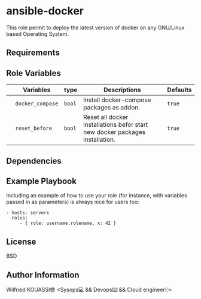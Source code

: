 ansible-docker
=========

This role permit to deploy the latest version of docker on any GNU/Linux based Operating System.

Requirements
------------

Role Variables
--------------

|| Variables | type | Descriptions | Defaults |
|-|-|-|-|-|
||`docker_compose` |`bool`| Install docker-compose packages as addon. |`true`|
||`reset_before`|`bool`| Reset all docker installations befor start new docker packages installation. |`true`|

Dependencies
------------

Example Playbook
----------------

Including an example of how to use your role (for instance, with variables passed in as parameters) is always nice for users too:

    - hosts: servers
      roles:
         - { role: username.rolename, x: 42 }

License
-------

BSD

Author Information
------------------

Wilfried KOUASSI:sunglasses: <Sysops:computer: && Devops:keyboard: && Cloud engineer:computer_mouse:>
